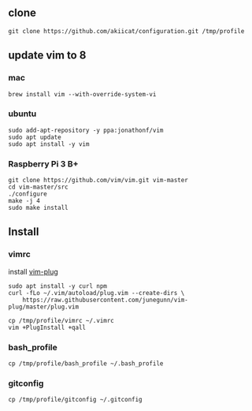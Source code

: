 
## clone

```shell
git clone https://github.com/akiicat/configuration.git /tmp/profile
```
## update vim to 8

### mac

```shell
brew install vim --with-override-system-vi
```

### ubuntu

```shell
sudo add-apt-repository -y ppa:jonathonf/vim
sudo apt update
sudo apt install -y vim
```

### Raspberry Pi 3 B+

```shell
git clone https://github.com/vim/vim.git vim-master
cd vim-master/src
./configure
make -j 4
sudo make install
```

## Install

### vimrc

install [vim-plug](https://github.com/junegunn/vim-plug)

```shell
sudo apt install -y curl npm
curl -fLo ~/.vim/autoload/plug.vim --create-dirs \
    https://raw.githubusercontent.com/junegunn/vim-plug/master/plug.vim
```

```shell
cp /tmp/profile/vimrc ~/.vimrc
vim +PlugInstall +qall
```

### bash_profile

```shell
cp /tmp/profile/bash_profile ~/.bash_profile
```

### gitconfig

```shell
cp /tmp/profile/gitconfig ~/.gitconfig
```

